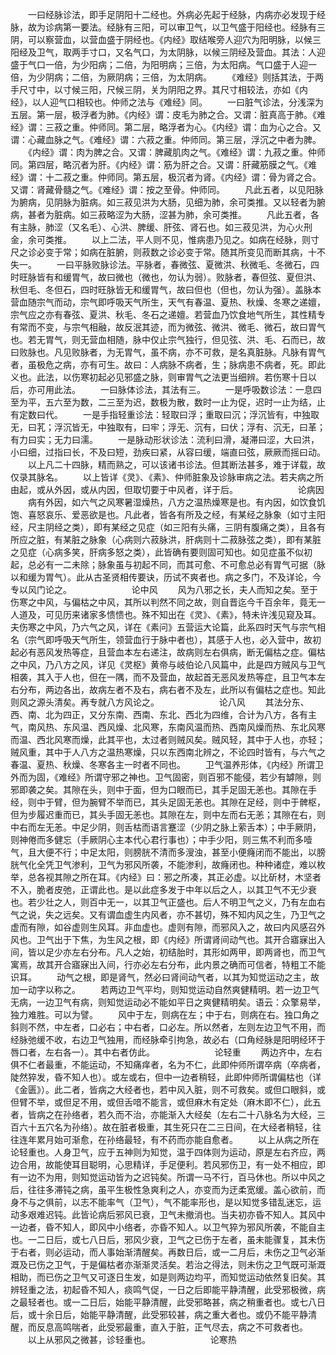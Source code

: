 <!-- { "loadSidebar": true } -->
　　一曰经脉诊法，即手足阴阳十二经也。外病必先起于经脉，内病亦必发现于经脉，故为诊病第一要法。经脉有三阳，可以审卫气，以卫气盛于阳经也。经脉有三阴，可以察营血，以营血盛于阴经也。《内经》取结喉旁人迎穴为阳明脉，以候三阳经及卫气，取两手寸口，又名气口，为太阴脉，以候三阴经及营血。其法：人迎盛于气口一倍，为少阳病；二倍，为阳明病；三倍，为太阳病。气口盛于人迎一倍，为少阴病；二倍，为厥阴病；三倍，为太阴病。
　　《难经》则括其法，于两手尺寸中，以寸候三阳，尺候三阴，关为阴阳之界。其尺寸相较法，亦如《内经》，以人迎气口相较也。仲师之法与《难经》同。
　　一曰脏气诊法，分浅深为五层。第一层，极浮者为肺。《内经》谓：皮毛为肺之合。又谓：脏真高于肺。《难经》谓：三菽之重。仲师同。第二层，略浮者为心。《内经》谓：血为心之合。又谓：心藏血脉之气。《难经》谓：六菽之重。仲师同。第三层，浮沉之中者为脾。
　　《内经》谓：肉为脾之合。又谓：脾藏肌肉之气。《难经》谓：九菽之重。仲师同。第四层，略沉者为肝。《内经》谓：筋为肝之合。又谓：肝藏筋膜之气。《难经》谓：十二菽之重。仲师同。第五层，极沉者为肾。《内经》谓：骨为肾之合。又谓：肾藏骨髓之气。《难经》谓：按之至骨。仲师同。
　　凡此五者，以见阳脉为腑病，见阴脉为脏病。如三菽见洪为大肠，见细为肺，余可类推。又以轻者为腑病，甚者为脏病。如三菽略涩为大肠，涩甚为肺，余可类推。
　　凡此五者，各有主脉，肺涩（又名毛）、心洪、脾缓、肝弦、肾石也。如三菽见洪，为心火刑金，余可类推。
　　以上二法，平人则不见，惟病患乃见之。如病在经脉，则寸尺之诊必变于常；如病在脏腑，则菽数之诊必变于常。随其所变见而断其病，十不失一。
　　一曰平脉败脉诊法。平脉者，春微弦、夏微洪、秋微毛、冬微石，四时旺脉皆有和缓胃气，故曰微也（微也，勿认为弱）。败脉者，春但弦、夏但洪、秋但毛、冬但石，四时旺脉皆无和缓胃气，故曰但也（但也，勿认为强）。盖脉本营血随宗气而动，宗气即呼吸天气所生，天气有春温、夏热、秋燥、冬寒之递嬗，宗气应之亦有春弦、夏洪、秋毛、冬石之递嬗。若营血乃饮食地气所生，其性精专有常而不变，与宗气相融，故反泯其迹，而为微弦、微洪、微毛、微石，故曰胃气也。若无胃气，则无营血相随，脉中仅止宗气独行，但见弦、洪、毛、石而已，故曰败脉也。凡见败脉者，为无胃气，虽不病，亦不可救，是名真脏脉。凡脉有胃气者，虽极危之病，亦有可生。故曰：人病脉不病者，生；脉病患不病者，死。即此义也。此法，以伤寒初起必见邪盛之脉，则审胃气之法更当细辨。若伤寒十日以后，亦可用此法。
　　一曰脉体诊法，其法有三。
　　一是呼吸数诊法：一息四至为平，五六至为数，二三至为迟，数极为散，数时一止为促，迟时一止为结，止有定数曰代。
　　一是手指轻重诊法：轻取曰浮；重取曰沉；浮沉皆有，中独取无，曰芤；浮沉皆无，中独取有，曰牢；浮无、沉有，曰伏；浮有、沉无，曰革；有力曰实；无力曰濡。
　　一是脉动形状诊法：流利曰滑，凝滞曰涩，大曰洪，小曰细，过指曰长，不及曰短，劲疾曰紧，从容曰缓，端直曰弦，厥厥而摇曰动。
　　以上凡二十四脉，精而熟之，可以该诸书诊法。但其断法甚多，难于详载，故仅录其脉名。
　　以上皆详《灵》、《素》、仲师脏象及诊脉审病之法。若夫病之所由起，或从外因，或从内因，但取切要于中风者，详于后。
　　
　　
　　论病因
　　病有外因，如六气之风寒暑湿燥热，八方之温热燥寒是也。有内因，如饮食饥饱、喜怒哀乐、爱恶欲是也。凡此者，皆各有所及之经，有某经之脉象（如寸主阳经，尺主阴经之类），即有某经之见症（如三阳有头痛，三阴有腹痛之类），且各有所应之脏，有某脏之脉象（心病则六菽脉洪，肝病则十二菽脉弦之类），即有某脏之见症（心病多笑，肝病多怒之类），此皆确有要则固可知也。如见症虽不似初起，总必有一二未除；脉象虽与初起不同，而其可愈、不可愈总必有胃气可据（脉以和缓为胃气）。此从古圣贤相传要诀，历试不爽者也。病之多门，不及详论，今专以风门论之。
　　
　　
　　论中风
　　风为八邪之长，夫人而知之矣。至于伤寒之中风，与偏枯之中风，其所以判然不同之故，则自晋迄今千百余年，竟无一人道及，可见历来诸家多愦愦也。殊不知出在《灵》、《素》，特未许浅见窥及耳。夫伤寒之中风，乃六气之风，详在《素问》五营运大论篇，此系四时天气与宗气相名（宗气即呼吸天气所生，领营血行于脉中者也），其感于人也，必入营中，故初起必有恶风发热等症，且营血本左右递注，故病则左右俱病，断无偏枯之症。偏枯之中风，乃八方之风，详见《灵枢》黄帝与岐伯论八风篇中，此是四方贼风与卫气相袭，其入于人也，但在一隅，而不及营血，故起首无恶风发热等症，且卫气本左右分布，两边各出，故病左者不及右，病右者不及左，此所以有偏枯之症也。知此则风之源头清矣。再专就八方风论之。
　　
　　
　　论八风
　　其法分东、西、南、北为四正，又分东南、西南、东北、西北为四维，合计为八方，各有主气，南风热、东风温、西风燥、北风寒，东南风温而热、西南风燥而热、东北风寒而温、西北风寒而燥，此其平也，太过者则贼风矣。贼风轻，其中于人也，亦轻；贼风重，其中于人八方之温热寒燥，只以东西南北辨之，不论四时皆有，与六气之春温、夏热、秋燥、冬寒各主一时者不同也。
　　卫气温养形体，《内经》所谓卫外而为固，《难经》所谓守邪之神也。卫气固密，则百邪不能侵，若少有罅隙，则邪即袭之矣。其隙在头，则中于面，但为口眼而已，其手足固无恙也。其隙在手经，则中于臂，但为腕臂不举而已，其头足固无恙也。其隙在足经，则中于髀枢，但为步履迟重而已，其头手固无恙也。其隙在左，则中左而右无恙；其隙在右，则中右而左无恙。中足少阴，则舌枯而语言蹇涩（少阴之脉上萦舌本）；中手厥阴，则神倦而多健忘（手厥阴心主本代心君行事也）；中手少阳，则三焦不利而多噎气，且大便不行；中足太阳，则膀胱不清而多溲浊，甚至小便癃闭而不能出，以膀胱气化全凭卫气渗利，卫气为邪风所袭，不能渗利，故癃闭也。种种诸症，难以枚举，总各视其隙之所在耳。《内经》曰：邪之所凑，其正必虚。以比斫材，木坚者不入，脆者皮弛，正谓此也。是以此症多发于中年以后之人，以其卫气不无少衰也。若少壮之人，则百中无一，以其卫气正盛也。后人不明卫气之义，乃有左血右气之说，失之远矣。又有谓血虚生内风者，亦不甚切，殊不知内风之生，乃卫气之虚而有隙，如谷虚则生风耳。非血虚也。虚则有隙，而邪风入之，故曰内风感召外风也。卫气出于下焦，为生风之根，即《内经》所谓肾间动气也。其开合寤寐出入间，皆以足少亦左右分布。凡人之始，初结胎时，其形如两甲，即两肾也，而卫气寓焉，故其开合寤寐出入间，行亦必左右分布，此内景之确而可信者，特粗工不能识耳。
　　动气之根，即是肾气，然必曰肾间动气者，以其为知觉运动之主，故加一动字以称之。
　　若两边卫气平均，则知觉运动自然爽健精明。若一边卫气无病，一边卫气有病，则知觉运动必不能如平日之爽健精明矣。语云：众擎易举，独力难胜。可以为譬。
　　风中于左，则病在左；中于右，则病在右。独口角之斜则不然，中左者，口必右；中右者，口必左。所以然者，左则左边卫气不用，而经脉弛缓不收，右边卫气独用，而经脉牵引拘急，故必右（口角经脉是阳明经环于唇口者，左右各一）。其中右者仿此。
　　
　　
　　论轻重
　　两边齐中，左右俱不仁者最重，不能运动，不知痛痒者，名为不仁，此即仲师所谓卒病（卒病者，陡然猝发，昏不知人也）。或左或右，但中一边者稍轻，此即仲师所谓偏枯也（详《金匮》）。此二者，皆病之大经者也，若中风入脏，则不可救矣。或但口眼斜，或但臂不举，或但足不用，或但舌喑不能言，或但麻木有定处（麻木即不仁），此五者，皆病之在孙络者，若久而不治，亦能渐入大经矣（左右二十八脉名为大经，三百六十五穴名为孙络）。故在脏者极重，其生死只在二三日间，在大经者稍轻，往往连年累月始可渐愈，在孙络最轻，有不药而亦能自愈者。
　　以上从病之所在论轻重也。人身卫气，应于五神则为知觉，温于四体则为运动，原是左右齐应，两边合用，故能使耳目聪明，心思精详，手足便利。若风邪伤卫，有一处不相应，即有一边不为用，则知觉运动皆为之迟钝矣。所谓一马不行，百马休也。所以中风之后，往往多滞钝之病，虽平生极性急爽利之人，亦变而为迂柔宽缓。盖心欲前，而身不与之俱前，以志不能率气（卫气），气不能率形也，是以知觉多错乱迷忘，运动多艰难迟钝。此皆论病后邪风已衰，卫气未撤消也。当夫初亦昏不知人。其风中一边者，昏不知人，即风中小络者，亦昏不知人。以卫气猝为邪风所袭，不能自主也。一二日后，或七八日后，邪风少衰，卫气之已伤于左者，虽未能骤复，其未伤于右者，则必运动，而人事始渐清醒矣。再数日后，或一二月后，未伤之卫气必渐溉及已伤之卫气，于是偏枯者亦渐渐灵活矣。若治之得法，则未伤之卫气既可渐溉相助，而已伤之卫气又可逐日生发，如是则两边均平，而知觉运动依然复旧矣。其辨轻重之法，初起昏不知人，痰鸣气促，一日之后即能平静清醒，此受邪极微，病之最轻者也。或一二日后，始能平静清醒，此受邪略甚，病之稍重者也。或七八日后，或十余日后，始能平静清醒，此受邪较甚，病之重大者也。或仍不能平静清醒，而反息高鸣喘者，此受邪最重，直入于脏，正气尽去，病之不可救者也。
　　以上从邪风之微甚，诊轻重也。
　　
　　
　　论寒热
